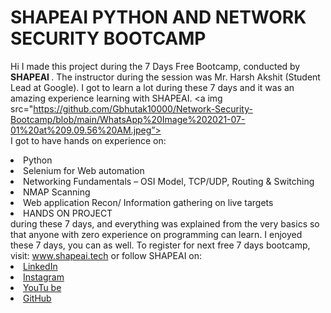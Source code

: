 # SHAPEAI PYTHON AND NETWORK SECURITY BOOTCAMP
Hi I made this project during the 7 Days Free Bootcamp, conducted by <b> SHAPEAI
</b>.
The instructor during the session was Mr. Harsh Akshit (Student Lead at Google). I got to
learn a lot during these 7 days and it was an amazing experience learning with SHAPEAI.
<a img src="https://github.com/Gbhutak10000/Network-Security-Bootcamp/blob/main/WhatsApp%20Image%202021-07-01%20at%209.09.56%20AM.jpeg”> </a>
<br>I got to have hands on experience on:
<li>Python
<li> Selenium for Web automation
<li> Networking Fundamentals – OSI Model, TCP/UDP, Routing & Switching
<li> NMAP Scanning
<li> Web application Recon/ Information gathering on live targets
<li> HANDS ON PROJECT
<br>during these 7 days, and everything was explained from the very basics so that
anyone with zero experience on programming can learn.
I enjoyed these 7 days, you can as well. To register for next free 7 days bootcamp, visit:
<a href="https://www.shapeai.tech"> www.shapeai.tech</a>
or follow SHAPEAI on:
<li><a href=
"https://in.linkedin.com/company/shapeai">LinkedIn</a>
<li><a href=
"https://www.instagram.com/shape.ai/?hl=en">Instagram</a>
<li><a
href=
"https://www.youtube.com/channel/UCTUvDLTW9meuDXWcbmISPdA">YouTu
be</a>
<li><a href=
"https://github.com/shapeai">GitHub</a>

